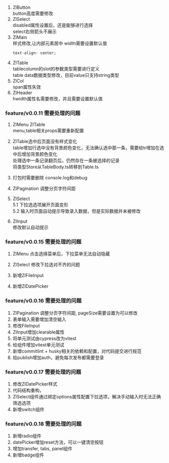 1. ZlButton  
   button高度需要修改
2. ZlSelect  
   disabled属性设置后，还是能够进行选择  
   select右侧箭头不展示
3. ZlMain  
   样式修改,让内部元素居中
   width需要设置默认值
   ```css
   text-align: center;
   ```
4. ZlTable  
   tablecolumn的slot的参数类型需要进行定义  
   table data数据类型修改，目前value只支持string类型
5. ZlCol  
   span属性失效
6. ZlHeader  
   hwidth属性名需要修改，并且需要设置默认值

### feature/v0.0.11 需要处理的问题

1. ZlMenu ZlTable  
   menu,table相关props需要重新配置

2. ZlTable选中后页面没有样式变化  
   table增加行选中没有背景颜色变化，无法确认选中那一条，需要给tr增加在选中后增加背景颜色变化  
   处理选中一条记录翻页后，仍然存在一条被选择的记录  
   将类型Store从TableBody.ts转移到Table.ts

3. 打包时需要删除 console.log和debug

4. ZlPagination 调整分页字符间距

5. ZlSelect  
   5.1 下拉选选项展开页面变形  
   5.2 输入时页面自动提示导致录入数据，但是实际数据并未被修改

6. ZlInput  
   修改默认自动提示

### feature/v0.0.15 需要处理的问题

1. ZlMenu
   点击选择菜单后，下拉菜单无法自动隐藏

2. ZlSelect
   修改下拉选对不齐的问题
3. 新增ZlFileInput
4. 新增ZlDatePicker

### feature/v0.0.16 需要处理的问题

1. ZlPagination 调整分页字符间距, pageSize需要设置为可以修改
2. 表单输入需要增加清空输入
3. 修改FileInput
4. ZlInput增加clearable属性
5. 将单元测试由cypress改为vitest
6. 给组件增加vitest单元测试
7. 新增commitlint + husky相关的依赖和配置，对代码提交进行规范
8. 给publish增加auth，避免每次发布都需要登录

### feature/v0.0.17 需要处理的问题

1. 修改ZlDatePicker样式
2. 代码结构重构，
3. ZlSelect组件通过绑定options属性配置下拉选项，解决手动输入时无法正确筛选选项
4. 新增switch组件

### feature/v0.0.18 需要处理的问题

1. 新增radio组件
2. datePicker增加reset方法，可以一键清空按钮
3. 增加transfer, tabs, panel组件
4. 新增badge组件
